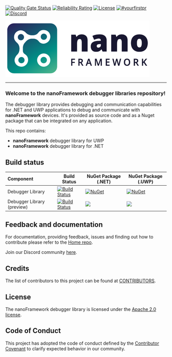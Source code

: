 [![Quality Gate Status](https://sonarcloud.io/api/project_badges/measure?project=nanoframework_nf-debugger&metric=alert_status)](https://sonarcloud.io/dashboard?id=nanoframework_nf-debugger) [![Reliability Rating](https://sonarcloud.io/api/project_badges/measure?project=nanoframework_nf-debugger&metric=reliability_rating)](https://sonarcloud.io/dashboard?id=nanoframework_nf-debugger) [![License](https://img.shields.io/badge/License-Apache%202.0-blue.svg)](https://github.com/nanoframework/Home/blob/master/LICENSE) [![#yourfirstpr](https://img.shields.io/badge/first--timers--only-friendly-blue.svg)](https://github.com/nanoframework/Home/blob/master/CONTRIBUTING.md) [![Discord](https://img.shields.io/discord/478725473862549535.svg)](https://discord.gg/gCyBu8T)


![nanoFramework logo](https://github.com/nanoframework/Home/blob/master/resources/logo/nanoFramework-repo-logo.png)

-----

### Welcome to the **nanoFramework** debugger libraries repository!

The debugger library provides debugging and communication capabilities for .NET and UWP applications to debug and communicate with **nanoFramework** devices.
It's provided as source code and as a Nuget package that can be integrated on any application.

This repo contains:

- **nanoFramework** debugger library for UWP
- **nanoFramework** debugger library for .NET

## Build status

| Component | Build Status | NuGet Package (.NET) | NuGet Package (.UWP) |
|:-|---|---|---|
| Debugger Library | [![Build Status](https://dev.azure.com/nanoframework/debugger/_apis/build/status/nanoframework.nf-debugger?branchName=develop)](https://dev.azure.com/nanoframework/debugger/_build/latest?definitionId=33?branchName=master) | [![NuGet](https://img.shields.io/nuget/vpre/nanoFramework.Tools.Debugger.Net.svg)](https://www.nuget.org/packages/nanoFramework.Tools.Debugger.Net/) | [![NuGet](https://img.shields.io/nuget/vpre/nanoFramework.Tools.Debugger.UWP.svg)](https://www.nuget.org/packages/nanoFramework.Tools.Debugger.UWP/)
| Debugger Library (preview) |[![Build Status](https://dev.azure.com/nanoframework/debugger/_apis/build/status/nanoframework.nf-debugger?branchName=develop)](https://dev.azure.com/nanoframework/debugger/_build/latest?definitionId=33?branchName=develop) | [![](https://badgen.net/badge/NuGet/preview/D7B023?icon=https://simpleicons.now.sh/azuredevops/fff)](https://dev.azure.com/nanoframework/feed/_packaging?_a=package&feed=sandbox&package=nanoFramework.Tools.Debugger.Net&protocolType=NuGet&view=overview) | [![](https://badgen.net/badge/NuGet/preview/D7B023?icon=https://simpleicons.now.sh/azuredevops/fff)](https://dev.azure.com/nanoframework/feed/_packaging?_a=package&feed=sandbox&package=nanoFramework.Tools.Debugger.UWP&protocolType=NuGet&view=overview)


## Feedback and documentation

For documentation, providing feedback, issues and finding out how to contribute please refer to the [Home repo](https://github.com/nanoframework/Home).

Join our Discord community [here](https://discord.gg/gCyBu8T).


## Credits

The list of contributors to this project can be found at [CONTRIBUTORS](https://github.com/nanoframework/Home/blob/master/CONTRIBUTORS.md).


## License

The nanoFramework debugger library is licensed under the [Apache 2.0 license](http://www.apache.org/licenses/LICENSE-2.0).


## Code of Conduct
This project has adopted the code of conduct defined by the [Contributor Covenant](http://contributor-covenant.org/)
to clarify expected behavior in our community.
